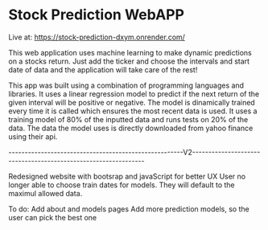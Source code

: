 # Stock Prediction WebAPP
Live at: https://stock-prediction-dxym.onrender.com/

This web application uses machine learning to make dynamic predictions on a stocks return. Just add the ticker and choose the intervals and start date of data and the application will take care of the rest!

This app was built using a combination of programming languages and libraries. It uses a linear regression model to predict if the next return of the given interval will be positive or negative. The model is dinamically trained every time it is called which ensures the most recent data is used. It uses a training model of 80% of the inputted data and runs tests on 20% of the data. The data the model uses is directly downloaded from yahoo finance using their api.



------------------------------------------------------V2---------------------------------------------------------------

Redesigned website with bootsrap and javaScript for better UX
User no longer able to choose train dates for models. They will default to the maximul allowed data.



To do:
  Add about and models pages
  Add more prediction models, so the user can pick the best one
